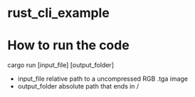 # rust_cli_example
# How to run the code
cargo run [input_file] [output_folder]

- input_file relative path to a uncompressed RGB .tga image
- output_folder absolute path that ends in /
